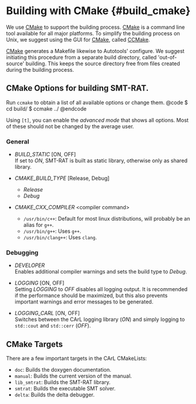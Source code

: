 Building with CMake {#build_cmake}
===========

We use [CMake](www.cmake.org) to support the building process. [CMake](www.cmake.org) is a command line tool available for all major platforms. 
To simplify the building process on Unix, we suggest using the GUI for [CMake](www.cmake.org), called [CCMake](http://www.vtk.org/Wiki/CCMake_2.8.11_Docs). 

[CMake](www.cmake.org) generates a Makefile likewise to Autotools' configure.
We suggest initiating this procedure from a separate build directory, called 'out-of-source' building. 
This keeps the source directory free from files created during the building process.

CMake Options for building SMT-RAT.
------------

Run `ccmake` to obtain a list of all available options or change them.
@code
$ cd build/
$ ccmake ../
@endcode

Using `[t]`, you can enable the _advanced mode_ that shows all options. Most of these should not be changed by the average user.

### General 

- *BUILD_STATIC* [ON, OFF] <br>
  If set to *ON*, SMT-RAT is built as static library, otherwise only as shared library.

- *CMAKE_BUILD_TYPE* [Release, Debug]
  - *Release*
  - *Debug*
  
- *CMAKE_CXX_COMPILER* \<compiler command\>
  - `/usr/bin/c++`: Default for most linux distributions, will probably be an alias for `g++`.
  - `/usr/bin/g++`: Uses `g++`.
  - `/usr/bin/clang++`: Uses `clang`.

### Debugging

- *DEVELOPER* <br>
  Enables additional compiler warnings and sets the build type to *Debug*.

- *LOGGING* [ON, OFF] <br>
  Setting *LOGGING* to *OFF* disables all logging output. 
  It is recommended if the performance should be maximized, but this also prevents important warnings and error messages to be generated.

- *LOGGING_CARL* [ON, OFF] <br>
  Switches between the CArL logging library (*ON*) and simply logging to `std::cout` and `std::cerr` (*OFF*).


CMake Targets
------------

There are a few important targets in the CArL CMakeLists:

- `doc`: Builds the doxygen documentation.
- `manual`: Builds the current version of the manual.
- `lib_smtrat`: Builds the SMT-RAT library.
- `smtrat`: Builds the executable SMT solver.
- `delta`: Builds the delta debugger.
